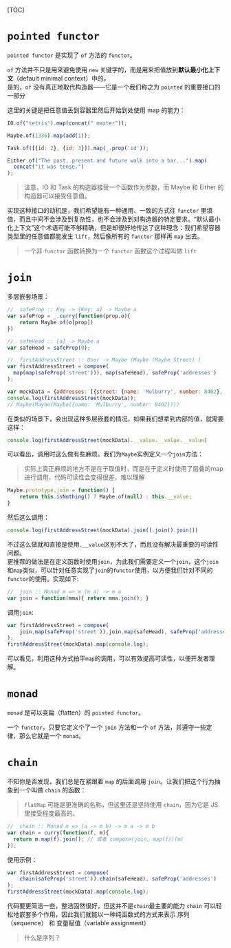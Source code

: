 [TOC]

# `pointed functor`
`pointed functor` 是实现了 `of` 方法的 `functor`。

`of` 方法并不只是用来避免使用 `new` 关键字的，而是用来把值放到**默认最小化上下文**（default minimal context）中的。<br/>
是的，`of` 没有真正地取代构造器——它是一个我们称之为 `pointed` 的重要接口的一部分

这里的关键是把任意值丢到容器里然后开始到处使用 map 的能力：
```js
IO.of("tetris").map(concat(" master"));

Maybe.of(1336).map(add(1));

Task.of([{id: 2}, {id: 3}]).map(_.prop('id'));

Either.of("The past, present and future walk into a bar...").map(
  concat("it was tense.")
);
```
> 注意，IO 和 Task 的构造器接受一个函数作为参数，而 Maybe 和 Either 的构造器可以接受任意值。

实现这种接口的动机是，我们希望能有一种通用、一致的方式往 `functor` 里填值，而且中间不会涉及到复杂性，也不会涉及到对构造器的特定要求。“默认最小化上下文”这个术语可能不够精确，但是却很好地传达了这种理念：我们希望容器类型里的任意值都能发生 `lift`，然后像所有的 `functor` 那样再 `map` 出去。
> 一个非 `functor` 函数转换为一个 `functor` 函数这个过程叫做 `lift`

# `join`
多层嵌套场景：
```js
//  safeProp :: Key -> {Key: a} -> Maybe a
var safeProp = _.curry(function(prop,o){
    return Maybe.of(o[prop])
})

//  safeHead :: [a] -> Maybe a
var safeHead = safeProp(0);

//  firstAddressStreet :: User -> Maybe (Maybe (Maybe Street) )
var firstAddressStreet = compose(
  map(map(safeProp('street'))), map(safeHead), safeProp('addresses')
);

var mockData = {addresses: [{street: {name: 'Mulburry', number: 8402}, postcode: "WC2N" }]};
console.log(firstAddressStreet(mockData));
// Maybe(Maybe(Maybe({name: 'Mulburry', number: 8402})))
```
在类似的场景下，会出现这种多层嵌套的情况，如果我们想拿到内部的值，就需要这样：
```js
console.log(firstAddressStreet(mockData).__value.__value.__value)
```

可以看出，调用时这么做有些麻烦。我们为`Maybe`实例定义一个`join`方法：
> 实际上真正麻烦的地方不是在于取值时，而是在于定义时使用了层叠的map进行调用，代码可读性会变得很差，难以理解
```js
Maybe.prototype.join = function() {
    return this.isNothing() ? Maybe.of(null) : this.__value;
}
```

然后这么调用：
```js
console.log(firstAddressStreet(mockData).join().join().join())
```

不过这么做就和直接是使用`.__value`区别不大了，而且没有解决最重要的可读性问题。<br/>
更推荐的做法是在定义函数时使用`join`，为此我们需要定义一个`join`，这个`join`和`map`类似，可以针对任意实现了`join`的`functor`使用，以方便我们针对不同的`functor`的使用。实现如下:
```js
//  join :: Monad m => m (m a) -> m a
var join = function(mma){ return mma.join(); }
```

调用`join`:
```js
var firstAddressStreet = compose(
    join,map(safeProp('street')),join,map(safeHead), safeProp('addresses')
);
firstAddressStreet(mockData).map(console.log);
```
可以看见，利用这种方式拍平`map`的调用，可以有效提高可读性，以便开发者理解。

# `monad`
`monad` 是可以变扁（flatten）的 `pointed functor`。

一个 `functor`，只要它定义个了一个 `join` 方法和一个 `of` 方法，并遵守一些定律，那么它就是一个 `monad`。

# `chain`
不知你是否发现，我们总是在紧跟着 `map` 的后面调用 `join`。让我们把这个行为抽象到一个叫做 `chain` 的函数：
> `flatMap` 可能是更准确的名称，但这里还是坚持使用 `chain`，因为它是 JS 里接受程度最高的。
```js
//  chain :: Monad m => (a -> m b) -> m a -> m b
var chain = curry(function(f, m){
  return m.map(f).join(); // 或者 compose(join, map(f))(m)
});
```

使用示例：
```js
var firstAddressStreet = compose(
    chain(safeProp('street')),chain(safeHead), safeProp('addresses')
);
firstAddressStreet(mockData).map(console.log);
```
代码要更简洁一些，整洁固然很好，但这并不是`chain`最主要的能力 `chain` 可以轻松地嵌套多个作用，因此我们就能以一种纯函数式的方式来表示 序列（sequence） 和 变量赋值（variable assignment）
> 什么是序列？
